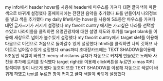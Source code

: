 my info에서 header hover를 사용해 header에 마우스를 가져다 대면 글자색이 파란색으로 바뀌게 설정했다
홈페이지에는 잔잔한 음악을 추가했다
표를 만들어서 나의정보를 넣고 색을 추가했다
my daily life에서는 hover을 사용해 5초동안 마우스를 가져다 대면 글자크기가 커지게 설정했다
my favorit cuntry 에서는  가고싶은 나라를 선택할수있고 나라이름을 클릭하면 유명관광지에 대한 설명 지도와 후기를 target blank를 이용해 새창으로 넘어가 볼수있게 설정했다
my favorit cuntry에서 target slef를 이용해 다음으로 이전으로 처음으로 돌아갈수 있게 설정했다
html5를  클릭하면 나의 깃허브 사이트로 넘어갈수있게 설정했다
xmas파티 초대장카드에는 TEXT SHADOW을이용해 5초동안 색깔이 바뀌고 merry christams 글자가 자동으로 커지게 만들었고 노래와 사진을 추가해 트리를 장식했다
target right을 이용해 click버튼을 누르면 x-mas 파티 참석여부 창이 나오게 했다
동호회 또한 TEXT SHADOW를 이용해 자동으로 색깔이 바뀌게 하였고 text를 누르면 창이 커지고 글자 색깔이 바뀌게 설정했다
